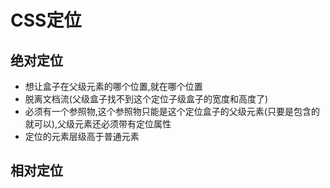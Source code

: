 # CSS定位

## 绝对定位

* 想让盒子在父级元素的哪个位置,就在哪个位置
* 脱离文档流(父级盒子找不到这个定位子级盒子的宽度和高度了)
* 必须有一个参照物,这个参照物只能是这个定位盒子的父级元素(只要是包含的就可以),父级元素还必须带有定位属性
* 定位的元素层级高于普通元素

## 相对定位